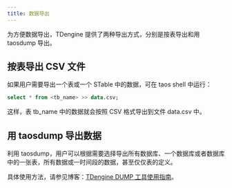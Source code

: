```yaml
---
title: 数据导出
---
```


为方便数据导出，TDengine 提供了两种导出方式，分别是按表导出和用 taosdump 导出。

## 按表导出 CSV 文件

如果用户需要导出一个表或一个 STable 中的数据，可在 taos shell 中运行：

```sql
select * from <tb_name> >> data.csv;
```

这样，表 tb_name 中的数据就会按照 CSV 格式导出到文件 data.csv 中。

## 用 taosdump 导出数据

利用 taosdump，用户可以根据需要选择导出所有数据库、一个数据库或者数据库中的一张表，所有数据或一时间段的数据，甚至仅仅表的定义。

具体使用方法，请参见博客：[TDengine DUMP 工具使用指南](https://github.com/taosdata/taos-tools/blob/develop/taosdump-user-manual-CN.md)。
